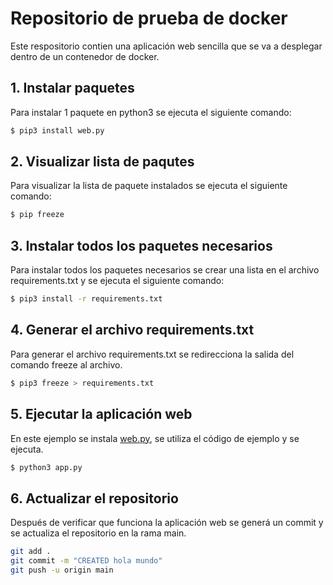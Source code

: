 # Repositorio de prueba de docker

Este respositorio contien una aplicación web sencilla que se va a desplegar dentro de un contenedor de docker.

## 1. Instalar paquetes

Para instalar 1 paquete en python3 se ejecuta el siguiente comando:

````bash
$ pip3 install web.py
````

## 2. Visualizar lista de paqutes

Para visualizar la lista de paquete instalados se ejecuta el siguiente comando:

````bash
$ pip freeze
````

## 3. Instalar todos los paquetes necesarios

Para instalar todos los paquetes necesarios se crear una lista en el archivo requirements.txt y se ejecuta el siguiente comando:

````bash
$ pip3 install -r requirements.txt
````

## 4. Generar el archivo requirements.txt

Para generar el archivo requirements.txt se redirecciona la salida del comando freeze al archivo.

````bash
$ pip3 freeze > requirements.txt
````

## 5. Ejecutar la aplicación web

En este ejemplo se instala [web.py](https://webpy.org/), se utiliza el código de ejemplo y se ejecuta.

````bash
$ python3 app.py
````

## 6. Actualizar el repositorio

Después de verificar que funciona la aplicación web se generá un commit y se actualiza el repositorio en la rama main.

````bash
git add .
git commit -m "CREATED hola mundo"
git push -u origin main
`````

